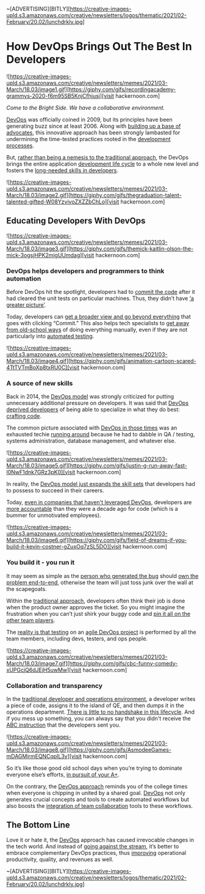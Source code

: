 
~[ADVERTISING][BITLY][https://creative-images-upld.s3.amazonaws.com/creative/newsletters/logos/thematic/2021/02-February/20.02/lunchdrkly.jpg]

# How DevOps Brings Out The Best In Developers

![https://creative-images-upld.s3.amazonaws.com/creative/newsletters/memes/2021/03-March/18.03/image1.gif][https://giphy.com/gifs/recordingacademy-grammys-2020-f6m95SB5KnjCfhjusj][visit hackernoon.com]

*Come to the Bright Side. We have a collaborative environment.*

[DevOps](https://hackernoon.com/devops-tools-that-will-help-in-rectifying-errors-in-the-databases-ti1w3u74) was officially coined in 2009, but its principles have been generating buzz since at least 2006. Along with [building up a base of advocates](https://hackernoon.com/adopt-a-devops-culture-before-looking-for-devops-engineers-do533uol), this innovative approach has been strongly lambasted for undermining the time-tested practices rooted in the [development processes](https://hackernoon.com/7-best-devops-security-practices-devsecops-and-its-merits-mr2p3unk).

But, [rather than being a nemesis to the traditional approach](https://hackernoon.com/the-difference-between-ci-and-cd-in-devops-bc2z3uae), the DevOps brings the entire application [development life cycle](https://hackernoon.com/why-devops-is-important-during-the-covid-19-pandemic-6u1i3tul) to a whole new level and fosters the [long-needed skills in developers](https://hackernoon.com/7-devops-myths-busted-02p3t1c).

![https://creative-images-upld.s3.amazonaws.com/creative/newsletters/memes/2021/03-March/18.03/image2.gif][https://giphy.com/gifs/thegraduation-talent-talented-gifted-W08YzvivoZXZZbChLo][visit hackernoon.com]

## Educating Developers With DevOps

![https://creative-images-upld.s3.amazonaws.com/creative/newsletters/memes/2021/03-March/18.03/image3.gif][https://giphy.com/gifs/themick-kaitlin-olson-the-mick-3ogsjHPK2mjgUUmdag][visit hackernoon.com]

### DevOps helps developers and programmers to think automation

Before DevOps hit the spotlight, developers had to [commit the code](https://hackernoon.com/heres-how-we-train-our-devops-skills-internally-kl2y3wsv) after it had cleared the unit tests on particular machines. Thus, they didn’t have [‘a greater picture’](https://hackernoon.com/how-to-extend-your-devops-strategy-for-success-in-the-cloud-col3wee).

Today, developers can [get a broader view and go beyond everything](https://hackernoon.com/measuring-devops-metrics-a-how-to-guide-ot113ztl) that goes with clicking “Commit.” This also helps tech specialists to [get away from old-school ways](https://hackernoon.com/what-is-devops-and-how-does-it-influence-the-digital-transformation-of-companies-ik2e3wib) of doing everything manually, even if they are not particularly into [automated testing](https://hackernoon.com/adopting-devops-practises-to-bring-certainty-to-these-uncertain-times-i73h3wlp).

![https://creative-images-upld.s3.amazonaws.com/creative/newsletters/memes/2021/03-March/18.03/image4.gif][https://giphy.com/gifs/animation-cartoon-scared-4TtTVTmBoXp8txRU0C][visit hackernoon.com]

### A source of new skills

Back in 2014, the [DevOps model](https://hackernoon.com/the-importance-of-devops-in-mobile-app-development-xu2m3wyk) was strongly criticized for putting unnecessary additional pressure on developers. It was said that [DevOps deprived developers](https://hackernoon.com/how-to-implement-devops-for-e-commerce-companies-ub1s34ig) of being able to specialize in what they do best: [crafting code](https://hackernoon.com/devsecops-and-devops-a-deep-dive-j62k34r3).

The common picture associated with [DevOps in those times](https://hackernoon.com/how-to-cultivate-a-collaborative-devops-culture-ds1x334q) was an exhausted techie [running around](https://hackernoon.com/containers-vs-serverless-from-a-devops-standpoint-d8232bd0f39b) because he had to dabble in QA / testing, systems administration, database management, and whatever else.

![https://creative-images-upld.s3.amazonaws.com/creative/newsletters/memes/2021/03-March/18.03/image5.gif][https://giphy.com/gifs/justin-g-run-away-fast-l0NwF1dnk7GRz3pK0][visit hackernoon.com]

In reality, the [DevOps model just expands the skill sets](https://hackernoon.com/top-15-basic-devops-interview-questions-2021-edition-d73u3451) that developers had to possess to succeed in their careers. 

Today, [even in companies that haven't leveraged DevOps](https://hackernoon.com/closer-than-you-think-bridging-the-devops-security-gap-st8d33fq), developers are [more accountable](https://hackernoon.com/devops-automation-tools-for-continuous-improvement-xo3w3y8v) than they were a decade ago for code (which is a bummer for unmotivated employees).

![https://creative-images-upld.s3.amazonaws.com/creative/newsletters/memes/2021/03-March/18.03/image6.gif][https://giphy.com/gifs/field-of-dreams-if-you-build-it-kevin-costner-gZuxOq7zSL5DO][visit hackernoon.com]

### You build it - you run it

It may seem as simple as the [person who generated the bug](https://hackernoon.com/future-of-devops-devsecops-aiops-and-something-else-2i8l36bn) should [own the problem end-to-end](https://hackernoon.com/when-dedicated-devops-is-not-available-lc763y8v), otherwise the team will just toss junk over the wall at the scapegoats. 

Within the [traditional approach](https://hackernoon.com/devops-fundamentals-you-ever-wanted-to-know-zt2m3uh6), developers often think their job is done when the product owner approves the ticket. So you might imagine the frustration when you can’t just shirk your buggy code and [pin it all on the other team players](https://hackernoon.com/what-is-the-impact-of-remote-work-on-devops-n8163eqa).

The [reality is that testing](https://hackernoon.com/devops-principles-culture-vs-tooling-vvac367z) on an [agile DevOps project](https://hackernoon.com/6-virtual-devops-conferences-to-attend-in-2021-qb133357) is performed by all the team members, including devs, testers, and ops people.

![https://creative-images-upld.s3.amazonaws.com/creative/newsletters/memes/2021/03-March/18.03/image7.gif][https://giphy.com/gifs/cbc-funny-comedy-xUPGcjQ6dJEjH5uwMw][visit hackernoon.com]

### Collaboration and transparency

In the [traditional developer and operations environment](https://hackernoon.com/the-top-10-books-on-devops-you-need-to-read-fuos312x), a developer writes a piece of code, assigns it to the island of QE, and then dumps it in the operations department. [There is little to no handshake in this lifecycle](https://hackernoon.com/why-is-devops-for-machine-learning-so-different-384z32f1). And if you mess up something, you can always say that you didn't receive the [ABC instruction](https://hackernoon.com/project-as-code-the-catalyst-devops-needs-atu732wt) that the developers sent you.

![https://creative-images-upld.s3.amazonaws.com/creative/newsletters/memes/2021/03-March/18.03/image8.gif][https://giphy.com/gifs/AsmodeeGames-mDAGMirmEQNCqplL3v][visit hackernoon.com]

So it’s like those good old school days when you’re trying to dominate everyone else’s efforts, [in pursuit of your A+](https://hackernoon.com/my-journey-to-achieving-devops-bliss-without-useless-aws-certifications-a7cbf7c539d1).

On the contrary, the [DevOps approach](https://hackernoon.com/devops-shouldnt-be-hard-cd-server-yy152kkm) reminds you of the college times when everyone is chipping in united by a shared goal. [DevOps](https://hackernoon.com/devops-shouldnt-be-hard-reporting-s8k2k2r) not only generates crucial concepts and tools to create automated workflows but also boosts the [integration of team collaboration](https://hackernoon.com/devops-shouldnt-be-hard-github-actions-fq192hrl) tools to these workflows.

## The Bottom Line

Love it or hate it, the [DevOps](https://hackernoon.com/self-service-the-key-to-unlock-devops-51d50fd39e1d) approach has caused irrevocable changes in the tech world. And instead of [going against the stream](https://hackernoon.com/can-we-apply-devops-principles-to-project-management-k927j31mw), it’s better to embrace complementary DevOps practices, thus [improving](https://hackernoon.com/what-does-peeling-an-egg-have-to-do-with-devops-e55108a4e83c) operational productivity, quality, and revenues as well.

~[ADVERTISING][BITLY][https://creative-images-upld.s3.amazonaws.com/creative/newsletters/logos/thematic/2021/02-February/20.02/lunchdrkly.jpg]